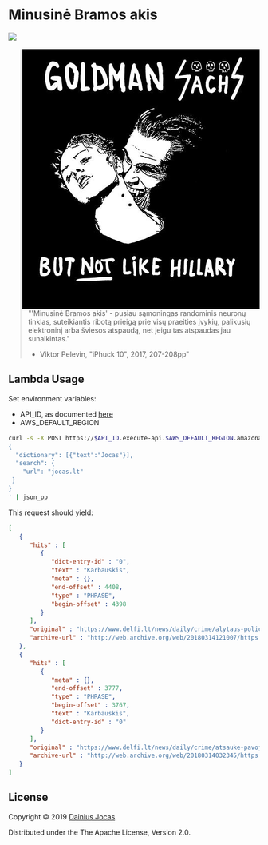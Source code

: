 # Minusinė Bramos akis

![](https://github.com/dainiusjocas/minusine-bramos-akis/workflows/Linting%20and%20Unit%20Tests/badge.svg)

<img src="doc/goldman-sachs.jpg"
 alt="Goldman Sachs but not Like Hillary" title="Goldman Sachs but not Like Hillary"
 align="right" />

> "'Minusinė Bramos akis' - pusiau sąmoningas randominis neuronų tinklas, suteikiantis ribotą prieigą prie visų praeities įvykių, palikusių elektroninį arba šviesos atspaudą, net jeigu tas atspaudas jau sunaikintas."
> - Viktor Pelevin, "iPhuck 10", 2017, 207-208pp"

## Lambda Usage

Set environment variables:
- API_ID, as documented [here](https://docs.aws.amazon.com/lambda/latest/dg/with-on-demand-https-example.html)
- AWS_DEFAULT_REGION

```bash
curl -s -X POST https://$API_ID.execute-api.$AWS_DEFAULT_REGION.amazonaws.com/Prod/observe -d '
{
  "dictionary": [{"text":"Jocas"}],
  "search": {
    "url": "jocas.lt"
 }
}
' | json_pp
```

This request should yield:
```json
[
   {
      "hits" : [
         {
            "dict-entry-id" : "0",
            "text" : "Karbauskis",
            "meta" : {},
            "end-offset" : 4408,
            "type" : "PHRASE",
            "begin-offset" : 4398
         }
      ],
      "original" : "https://www.delfi.lt/news/daily/crime/alytaus-policija-iesko-nuo-bausmes-besislapstancio-vyro.d?id=77416031",
      "archive-url" : "http://web.archive.org/web/20180314121007/https://www.delfi.lt/news/daily/crime/alytaus-policija-iesko-nuo-bausmes-besislapstancio-vyro.d?id=77416031"
   },
   {
      "hits" : [
         {
            "meta" : {},
            "end-offset" : 3777,
            "type" : "PHRASE",
            "begin-offset" : 3767,
            "text" : "Karbauskis",
            "dict-entry-id" : "0"
         }
      ],
      "original" : "https://www.delfi.lt/news/daily/crime/atsauke-pavoju-sostines-prekybos-centre.d?id=77264831",
      "archive-url" : "http://web.archive.org/web/20180314032345/https://www.delfi.lt/news/daily/crime/atsauke-pavoju-sostines-prekybos-centre.d?id=77264831"
   }
]
```

## License

Copyright &copy; 2019 [Dainius Jocas](https://www.jocas.lt).

Distributed under the The Apache License, Version 2.0.
